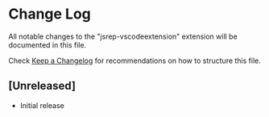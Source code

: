 # Change Log
All notable changes to the "jsrep-vscodeextension" extension will be documented in this file.

Check [Keep a Changelog](http://keepachangelog.com/) for recommendations on how to structure this file.

## [Unreleased]
- Initial release